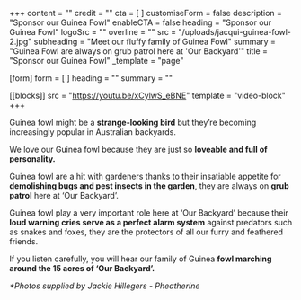 +++
content = ""
credit = ""
cta = [ ]
customiseForm = false
description = "Sponsor our Guinea Fowl"
enableCTA = false
heading = "Sponsor our Guinea Fowl"
logoSrc = ""
overline = ""
src = "/uploads/jacqui-guinea-fowl-2.jpg"
subheading = "Meet our fluffy family of Guinea Fowl"
summary = "Guinea Fowl are always on grub patrol here at 'Our Backyard'"
title = "Sponsor our Guinea Fowl"
_template = "page"

[form]
form = [ ]
heading = ""
summary = ""

[[blocks]]
src = "https://youtu.be/xCylwS_eBNE"
template = "video-block"
+++

Guinea fowl might be a **strange-looking bird** but they’re becoming increasingly popular in Australian backyards.

We love our Guinea fowl because they are just so **loveable and full of personality.**

Guinea fowl are a hit with gardeners thanks to their insatiable appetite for **demolishing bugs and pest insects in the garden**, they are always on **grub patrol** here at ‘Our Backyard’.

Guinea fowl play a very important role here at ‘Our Backyard’ because their **loud warning cries serve as a perfect alarm system** against predators such as snakes and foxes, they are the protectors of all our furry and feathered friends.

If you listen carefully, you will hear our family of Guinea **fowl marching around the 15 acres of ‘Our Backyard’.**

_*Photos supplied by Jackie Hillegers - Pheatherine_
